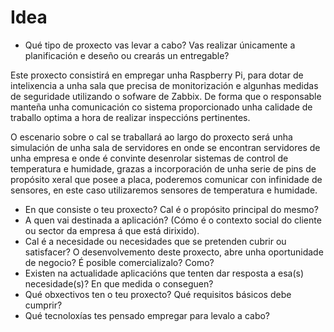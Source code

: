# Idea

* Qué tipo de proxecto vas levar a cabo? Vas realizar únicamente a planificación e deseño ou crearás un entregable?

Este proxecto consistirá en empregar unha Raspberry Pi, para dotar de intelixencia a unha sala que precisa de monitorización e algunhas medidas de seguridade utilizando o sofware de Zabbix. De forma que o responsable manteña unha comunicación co sistema proporcionado unha calidade de traballo optima a hora de realizar inspeccións pertinentes.

O escenario sobre o cal se traballará ao largo do proxecto será unha simulación de unha sala de servidores en onde se encontran servidores de unha empresa e onde é convinte desenrolar sistemas de control de temperatura e humidade, grazas a incorporación de unha serie de pins de propósito xeral que posee a placa, poderemos comunicar con infinidade de sensores, en este caso utilizaremos sensores de temperatura e humidade.




* En que consiste o teu proxecto? Cal é o propósito principal do mesmo?
* A quen vai destinada a aplicación? (Cómo é o contexto social do cliente ou sector da empresa á que está dirixido). 
* Cal é a necesidade ou necesidades que se pretenden cubrir ou satisfacer? O desenvolvemento deste proxecto, abre unha oportunidade de negocio? É posible comercializalo? Como?
* Existen na actualidade aplicacións que tenten dar resposta a esa(s) necesidade(s)? En que medida o conseguen? 
* Qué obxectivos ten o teu proxecto? Qué requisitos básicos debe cumprir?
* Qué tecnoloxías tes pensado empregar para levalo a cabo?
